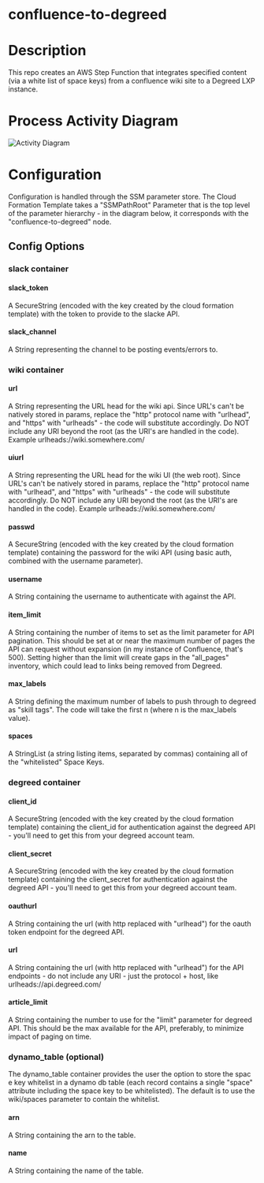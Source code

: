 # confluence-to-degreed

# Description

This repo creates an AWS Step Function that integrates specified content (via a white list of space keys) from a confluence wiki site to a Degreed LXP instance. 
# Process Activity Diagram

![Activity Diagram](https://s7v9l3nxx5.execute-api.us-west-2.amazonaws.com/plantuml/png/nLR1RXit4BtpAmZv4CUGvTXf3WrY0uuTjmPIm8YDzb040hKxAx7YaWkIAqKe-kzzG-xAMbL9WrvwI20lPuOpxysROLXgsoYlQcbTfFUgMCwzQsrvuuppib0bnPbfIOIXdVCb-MmpCt0wUFwqqCNIKWZorSxvTH7rIiVD_bt1g4XpJvj3jj-uRsZpRtTsGOvA-h5uLHumkNCsPflrGaSIGXoVl9IdfrToT6DSMwvLB1RoITTKoWyhid4ayg6p5O2o1Sdev2rN0el7I8syQos2EvijBoyl7yxnds2WODjiatbNyBrlZzweLsL9Lm_8onWoyiCNAbeEaCAzEqjcLu9icS3Ezt_K8Jusgg0mof4DLL5yekWrhIZ8k23v6rTaO2Whr9UjXKAOKQD2W2TRrN86WBa8TWcuKLHT0Sbj0GTNLRq1_sd8X-TqjbLUV4-LlwWcetGAq2hLchWjSCzoEYsSBLhl0VBcylLqUXY9trDTykZyinobdp_d3AVd7J0p5wEhnGS57aEoxMgGVeiMRehWbWiMSQ5YDXnB1gi2iK7gABK51Wf7LEXAW-sRnrzbfGrb5w1ZvPnYa0hfbmoOibBnPoLltuzbuKb5RUTiAKvEHckzrDEGEJmvaL7D34taFLzKcBP4Mg-bqNOP4W-4_4MZvlHM7CbQQIjRR_2JFztVNl9VALzymYKRFXpWn0ozPePwgdR1kzW7xs9qqExFoMJorxuj6btiUmzkt3SV70hHAoIhxjgO1vJKjxNNyqKK7vq336sJMj2szGpikIhL3cgiuCzkHImWoR2YZvtl-2kXSu0fUWR_SBE0dW-W22sE4DegxdQH1aCOPoApGl3R1SekqObT0J2_VGDD3gZXX_z73JzvXLpFeVaPJwxFMq1tPD6d9tSyBX3bAnuNXpriN7pDmnwGtj1aHtigHs4-qRHvG7s7vex1TUB_x5toFxgQ567rKcwrA8PQPEwsOfGgz2ha65DjURGxlzaASOVHVG3be7_tmVhcgHsUxhL-jqKwuu407bfZK0pQknzL6000XxnL-AQYCcu-PcJmYKensyXM0qvv33kuL2-J5fes7eHL0Be4gpmkSn9doaTT60e9rJ7Zc4PN0b9S9o2tE4hWsFbDUx-TaOOb7J2oDi9IvcA6HTCOv67qabA09Df2SP58cBzKRMmXOJ5hy_goRZtcr0DHdSHNEcHigRS_VoDhRLiGPbGzAnMcO4skZRlQ708Cp9-PE4qCF7Y7QHm-KO0Kmx2BkxDkj_fiWiGXWvIlCyQj6IFVedoAFATl5eJTohHnQ_UfTb3rj4arnpWFgMlbi1s5b1b430XTWJ4-ba2p9Awz_4h4iMJKIaV1leWSGpKDATzR3-_85un1a5yom0nsIORIJFml9UpijMt-s6iLWhz80G3eGZQ63SPfR7iCwEJQDVVzRNSF---40-e5ddtFe3lmNtbN7mQ1jo42j4sf8dMi3VrhYWg7wZd8xcqvSmwHEdYK0-7PfFf0QTZKh53iXHLQXR0wTDqu7v78Igk-Y5PBmAhGJmiClveAh14Twd7Qv17_k75OptEFHwbKXNTuqpOOM6kr2HFmS6qtSP5V3ofkUVX7kZcbXMBcmHgU7EKcfSLP50ms4jkPZ10mlrBAyYnN9yGJf9sKjjOWVKuMQpKEwEagJ0CZxzZ6WNkuTEFXyUxfGGOyFYT2t66z6hFPYUZoYpFjPkupIjs5ySzNzFSzJ_em5esdfk7QkJVJ4u2-HEZCFelxRm00)

# Configuration

Configuration is handled through the SSM parameter store. The Cloud Formation Template takes a "SSMPathRoot" Parameter that is the top level of the parameter hierarchy - in the diagram below, it corresponds with the "confluence-to-degreed" node. 

<insert mindmap here>

## Config Options

### slack container

#### slack_token

A SecureString (encoded with the key created by the cloud formation template) with the token to provide to the slacke API.

#### slack_channel

A String representing the channel to be posting events/errors to.

### wiki container

#### url

A String representing the URL head for the wiki api. Since URL's can't be natively stored in params, replace the "http" protocol name with "urlhead", and "https" with "urlheads" - the code will substitute accordingly. Do NOT include any URI beyond the root (as the URI's are handled in the code). Example urlheads://wiki.somewhere.com/

#### uiurl

A String representing the URL head for the wiki UI (the web root). Since URL's can't be natively stored in params, replace the "http" protocol name with "urlhead", and "https" with "urlheads" - the code will substitute accordingly. Do NOT include any URI beyond the root (as the URI's are handled in the code). Example urlheads://wiki.somewhere.com/

#### passwd

A SecureString (encoded with the key created by the cloud formation template) containing the password for the wiki API (using basic auth, combined with the username parameter). 

#### username

A String containing the username to authenticate with against the API. 

#### item_limit

A String containing the number of items to set as the limit parameter for API pagination. This should be set at or near the maximum number of pages the API can request without expansion (in my instance of Confluence, that's 500). Setting higher than the limit will create gaps in the "all_pages" inventory, which could lead to links being removed from Degreed.

#### max_labels

A String defining the maximum number of labels to push through to degreed as "skill tags". The code will take the first n (where n is the max_labels value).

#### spaces

A StringList (a string listing items, separated by commas) containing all of the "whitelisted" Space Keys.

### degreed container

#### client_id

A SecureString (encoded with the key created by the cloud formation template) containing the client_id for authentication against the degreed API - you'll need to get this from your degreed account team.

#### client_secret

A SecureString (encoded with the key created by the cloud formation template) containing the client_secret for authentication against the degreed API - you'll need to get this from your degreed account team.

#### oauthurl

A String containing the url (with http replaced with "urlhead") for the oauth token endpoint for the degreed API. 

#### url

A String containing the url (with http replaced with "urlhead") for the API endpoints - do not include any URI - just the protocol + host, like urlheads://api.degreed.com/

#### article_limit

A String containing the number to use for the "limit" parameter for degreed API. This should be the max available for the API, preferably, to minimize impact of paging on time. 

### dynamo_table (optional)

The dynamo_table container provides the user the option to store the spac e key whitelist in a dynamo db table (each record contains a single "space" attribute including the space key to be whitelisted). The default is to use the wiki/spaces parameter to contain the whitelist.

#### arn

A String containing the arn to the table.

#### name

A String containing the name of the table. 

